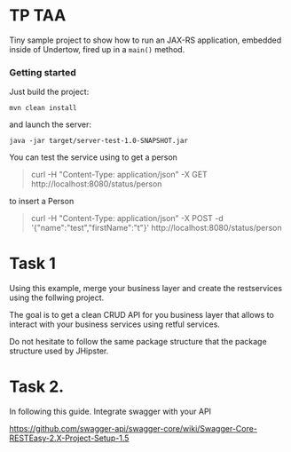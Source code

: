 TP TAA
===================

Tiny sample project to show how to run an JAX-RS application, embedded inside of Undertow, fired up in a `main()` method.

### Getting started

Just build the project:

    mvn clean install
    
and launch the server:

    java -jar target/server-test-1.0-SNAPSHOT.jar
   
You can test the service using 
to get a person
> curl -H "Content-Type: application/json" -X GET http://localhost:8080/status/person

to insert a Person
> curl -H "Content-Type: application/json" -X POST -d '{"name":"test","firstName":"t"}' http://localhost:8080/status/person

# Task 1

Using this example, merge your business layer and create the restservices using the follwing project. 

The goal is to get a clean CRUD API for you business layer that allows to interact with your business services using retful services.

Do not hesitate to follow the same package structure that the package structure used by JHipster.

# Task 2. 
In following this guide. Integrate swagger with your API

https://github.com/swagger-api/swagger-core/wiki/Swagger-Core-RESTEasy-2.X-Project-Setup-1.5



